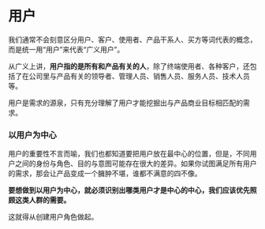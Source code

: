 # 用户 #

我们通常不会刻意区分用户、客户、使用者、产品干系人、买方等词代表的概念，而是统一用“用户”来代表“广义用户”。

从广义上讲，**用户指的是所有和产品有关的人**，除了终端使用者、各种客户，还包括了在公司里与产品有关的领导者、管理人员、销售人员、服务人员、技术人员等。

用户是需求的源泉，只有充分理解了用户才能挖掘出与产品商业目标相匹配的需求。

### 以用户为中心 ###

用户的重要性不言而喻，我们也都知道要把用户放在最中心的位置，但是，不同用户之间的身份与角色、目的与意图可能存在很大的差异。如果你试图满足所有用户的需求，那会让产品变成一个臃肿不堪，谁都不满意的四不像。

**要想做到以用户为中心，就必须识别出哪类用户才是中心的中心，我们应该优先照顾这类人群的需要。**

这就得从创建用户角色做起。